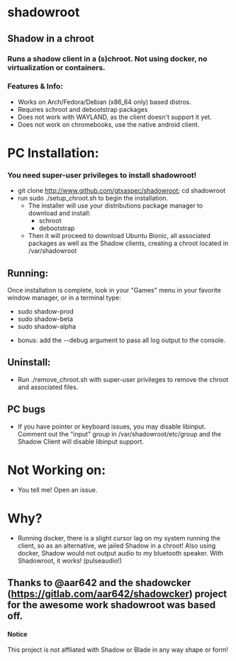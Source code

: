 # shadowroot

## Shadow in a chroot

### Runs a shadow client in a (s)chroot.  Not using docker, no virtualization or containers.

### Features & Info:
* Works on Arch/Fedora/Debian (x86_64 only) based distros.
* Requires schroot and debootstrap packages
* Does not work with WAYLAND, as the client doesn't support it yet.
* Does not work on chromebooks, use the native android client.

# PC Installation:
### You need super-user privileges to install shadowroot!
* git clone http://www.github.com/gtxaspec/shadowroot; cd shadowroot
* run sudo ./setup_chroot.sh to begin the installation.
  * The installer will use your distributions package manager to download and install:
    * schroot
    * debootstrap
  * Then it will proceed to download Ubuntu Bionic, all associated packages as well as the Shadow clients, creating a chroot located in /var/shadowroot

## Running:
Once installation is complete, look in your "Games" menu in your favorite window manager, or in a terminal type:

* sudo shadow-prod
* sudo shadow-beta
* sudo shadow-alpha

- bonus: add the --debug argument to pass all log output to the console.


## Uninstall:
* Run ./remove_chroot.sh with super-user privileges to remove the chroot and associated files.

## PC bugs
* If you have pointer or keyboard issues, you may disable libinput.  Comment out the "input" group in /var/shadowroot/etc/group and the Shadow Client will disable libinput support.

# Not Working on:
* You tell me! Open an issue.

# Why?
* Running docker, there is a slight cursor lag on my system running the client, so as an alternative, we jailed Shadow in a chroot!  Also using docker, Shadow would not output audio to my bluetooth speaker.  With Shadowroot, it works! (pulseaudio!)

## Thanks to @aar642 and the shadowcker (https://gitlab.com/aar642/shadowcker) project for the awesome work shadowroot was based off.

#### Notice
This project is not affliated with Shadow or Blade in any way shape or form!
